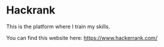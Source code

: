 # Hackrank

This is the platform where I train my skills.

You can find this website here: https://www.hackerrank.com/
